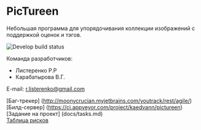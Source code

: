 # PicTureen
Небольшая программа для упорядочивания коллекции изображений с поддержкой оценок и тэгов.

![Develop build status](https://ci.appveyor.com/api/projects/status/github/kaedvann/pictureen?branch=develop&retina=true)

Команда разработчиков:  
* Листеренко Р.Р
* Карабатырова В.Г.

E-mail: r.listerenko@gmail.com

[Баг-трекер] (http://moonycrucian.myjetbrains.com/youtrack/rest/agile/)  
[Билд-сервер] (https://ci.appveyor.com/project/kaedvann/pictureen)
[Задание на проект] (docs/tasks.md)  
[Таблица рисков](docs/Risks.md)
